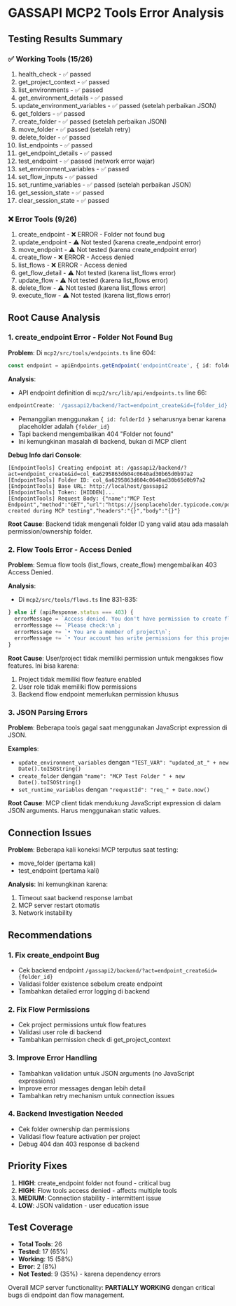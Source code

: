 # GASSAPI MCP2 Tools Error Analysis

## Testing Results Summary

### ✅ Working Tools (15/26)
1. health_check - ✅ passed
2. get_project_context - ✅ passed  
3. list_environments - ✅ passed
4. get_environment_details - ✅ passed
5. update_environment_variables - ✅ passed (setelah perbaikan JSON)
6. get_folders - ✅ passed
7. create_folder - ✅ passed (setelah perbaikan JSON)
8. move_folder - ✅ passed (setelah retry)
9. delete_folder - ✅ passed
10. list_endpoints - ✅ passed
11. get_endpoint_details - ✅ passed
12. test_endpoint - ✅ passed (network error wajar)
13. set_environment_variables - ✅ passed
14. set_flow_inputs - ✅ passed
15. set_runtime_variables - ✅ passed (setelah perbaikan JSON)
16. get_session_state - ✅ passed
17. clear_session_state - ✅ passed

### ❌ Error Tools (9/26)
1. create_endpoint - ❌ ERROR - Folder not found bug
2. update_endpoint - ⚠️ Not tested (karena create_endpoint error)
3. move_endpoint - ⚠️ Not tested (karena create_endpoint error)
4. create_flow - ❌ ERROR - Access denied
5. list_flows - ❌ ERROR - Access denied
6. get_flow_detail - ⚠️ Not tested (karena list_flows error)
7. update_flow - ⚠️ Not tested (karena list_flows error)
8. delete_flow - ⚠️ Not tested (karena list_flows error)
9. execute_flow - ⚠️ Not tested (karena list_flows error)

## Root Cause Analysis

### 1. create_endpoint Error - Folder Not Found Bug

**Problem**: Di `mcp2/src/tools/endpoints.ts` line 604:
```typescript
const endpoint = apiEndpoints.getEndpoint('endpointCreate', { id: folderId });
```

**Analysis**: 
- API endpoint definition di `mcp2/src/lib/api/endpoints.ts` line 66:
```typescript
endpointCreate: '/gassapi2/backend/?act=endpoint_create&id={folder_id}'
```
- Pemanggilan menggunakan `{ id: folderId }` seharusnya benar karena placeholder adalah `{folder_id}`
- Tapi backend mengembalikan 404 "Folder not found"
- Ini kemungkinan masalah di backend, bukan di MCP client

**Debug Info dari Console**:
```
[EndpointTools] Creating endpoint at: /gassapi2/backend/?act=endpoint_create&id=col_6a6295863d604c0640ad30b65d0b97a2
[EndpointTools] Folder ID: col_6a6295863d604c0640ad30b65d0b97a2
[EndpointTools] Base URL: http://localhost/gassapi2
[EndpointTools] Token: [HIDDEN]...
[EndpointTools] Request Body: {"name":"MCP Test Endpoint","method":"GET","url":"https://jsonplaceholder.typicode.com/posts/1","description":"Endpoint created during MCP testing","headers":"{}","body":"{}"}
```

**Root Cause**: Backend tidak mengenali folder ID yang valid atau ada masalah permission/ownership folder.

### 2. Flow Tools Error - Access Denied

**Problem**: Semua flow tools (list_flows, create_flow) mengembalikan 403 Access Denied.

**Analysis**:
- Di `mcp2/src/tools/flows.ts` line 831-835:
```typescript
} else if (apiResponse.status === 403) {
  errorMessage = `Access denied. You don't have permission to create flows in this project.\n\n`;
  errorMessage += `Please check:\n`;
  errorMessage += `• You are a member of project\n`;
  errorMessage += `• Your account has write permissions for this project`;
}
```

**Root Cause**: User/project tidak memiliki permission untuk mengakses flow features. Ini bisa karena:
1. Project tidak memiliki flow feature enabled
2. User role tidak memiliki flow permissions
3. Backend flow endpoint memerlukan permission khusus

### 3. JSON Parsing Errors

**Problem**: Beberapa tools gagal saat menggunakan JavaScript expression di JSON.

**Examples**:
- `update_environment_variables` dengan `"TEST_VAR": "updated_at_" + new Date().toISOString()`
- `create_folder` dengan `"name": "MCP Test Folder " + new Date().toISOString()`
- `set_runtime_variables` dengan `"requestId": "req_" + Date.now()`

**Root Cause**: MCP client tidak mendukung JavaScript expression di dalam JSON arguments. Harus menggunakan static values.

## Connection Issues

**Problem**: Beberapa kali koneksi MCP terputus saat testing:
- move_folder (pertama kali)
- test_endpoint (pertama kali)

**Analysis**: Ini kemungkinan karena:
1. Timeout saat backend response lambat
2. MCP server restart otomatis
3. Network instability

## Recommendations

### 1. Fix create_endpoint Bug
- Cek backend endpoint `/gassapi2/backend/?act=endpoint_create&id={folder_id}`
- Validasi folder existence sebelum create endpoint
- Tambahkan detailed error logging di backend

### 2. Fix Flow Permissions
- Cek project permissions untuk flow features
- Validasi user role di backend
- Tambahkan permission check di get_project_context

### 3. Improve Error Handling
- Tambahkan validation untuk JSON arguments (no JavaScript expressions)
- Improve error messages dengan lebih detail
- Tambahkan retry mechanism untuk connection issues

### 4. Backend Investigation Needed
- Cek folder ownership dan permissions
- Validasi flow feature activation per project
- Debug 404 dan 403 response di backend

## Priority Fixes

1. **HIGH**: create_endpoint folder not found - critical bug
2. **HIGH**: Flow tools access denied - affects multiple tools
3. **MEDIUM**: Connection stability - intermittent issue
4. **LOW**: JSON validation - user education issue

## Test Coverage

- **Total Tools**: 26
- **Tested**: 17 (65%)
- **Working**: 15 (58%)
- **Error**: 2 (8%)
- **Not Tested**: 9 (35%) - karena dependency errors

Overall MCP server functionality: **PARTIALLY WORKING** dengan critical bugs di endpoint dan flow management.